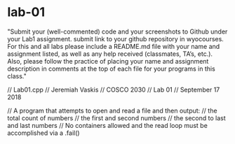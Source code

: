 # lab-01
"Submit your (well-commented) code and your screenshots to Github under your Lab1 assignment. submit link to your github repository in wyocourses. For this and all labs please include a README.md file with your name and assignment listed, as well as any help received (classmates, TA’s, etc.). Also, please follow the practice of placing your name and assignment description in comments at the top of each file for your programs in this class."

// Lab01.cpp
// Jeremiah Vaskis
// COSCO 2030
// Lab 01
// September 17 2018

// A program that attempts to open and read a file and then output:
//	the total count of numbers
//	the first and second numbers
//	the second to last and last numbers
// No containers allowed and the read loop must be accomplished via a .fail()
